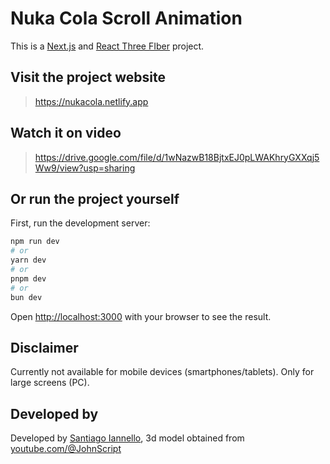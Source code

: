 # **Nuka Cola Scroll Animation**

This is a [Next.js](https://nextjs.org/) and [React Three FIber](https://docs.pmnd.rs/react-three-fiber/getting-started/introduction) project.

## Visit the project website

>https://nukacola.netlify.app

## Watch it on video

>https://drive.google.com/file/d/1wNazwB18BjtxEJ0pLWAKhryGXXqj5Ww9/view?usp=sharing

## Or run the project yourself

First, run the development server:

```bash
npm run dev
# or
yarn dev
# or
pnpm dev
# or
bun dev
```

Open [http://localhost:3000](http://localhost:3000) with your browser to see the result.

## Disclaimer

Currently not available for mobile devices (smartphones/tablets). Only for large screens (PC).

## Developed by

Developed by [Santiago Iannello](https://www.linkedin.com/in/santiago-iannello/), 3d model obtained from [youtube.com/@JohnScript](https://www.youtube.com/@JohnScript)

